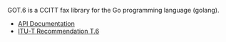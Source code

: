 GOT.6 is a CCITT fax library for the Go programming language (golang).

* [API Documentation](http://godoc.org/github.com/pascaldekloe/got.6/image/fax)
* [ITU-T Recommendation T.6](http://www.itu.int/rec/T-REC-T.6-198811-I)
